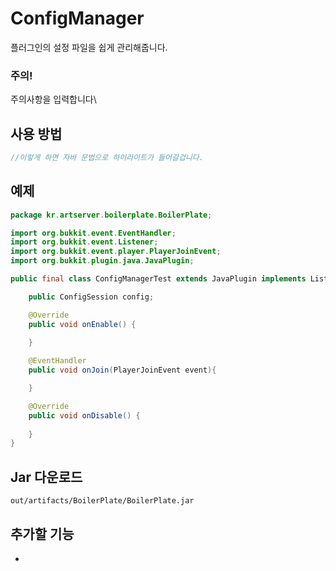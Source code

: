 # ConfigManager
플러그인의 설정 파일을 쉽게 관리해줍니다.

### 주의!
주의사항을 입력합니다\

## 사용 방법
```java
//이렇게 하면 자바 문법으로 하이라이트가 들어갈겁니다.
```

## 예제
```java
package kr.artserver.boilerplate.BoilerPlate;

import org.bukkit.event.EventHandler;
import org.bukkit.event.Listener;
import org.bukkit.event.player.PlayerJoinEvent;
import org.bukkit.plugin.java.JavaPlugin;

public final class ConfigManagerTest extends JavaPlugin implements Listener {

    public ConfigSession config;

    @Override
    public void onEnable() {
        
    }

    @EventHandler
    public void onJoin(PlayerJoinEvent event){

    }

    @Override
    public void onDisable() {
        
    }
}
```

## Jar 다운로드
```out/artifacts/BoilerPlate/BoilerPlate.jar```

## 추가할 기능
- 